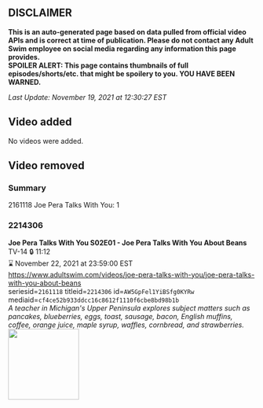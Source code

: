 ## DISCLAIMER
**This is an auto-generated page based on data pulled from official video APIs and is correct at time of publication. Please do not contact any Adult Swim employee on social media regarding any information this page provides.**  
**SPOILER ALERT: This page contains thumbnails of full episodes/shorts/etc. that might be spoilery to you. YOU HAVE BEEN WARNED.**  

_Last Update: November 19, 2021 at 12:30:27 EST_
## Video added
No videos were added.  
## Video removed
### Summary
2161118 Joe Pera Talks With You: 1  
### 2214306
**Joe Pera Talks With You S02E01 - Joe Pera Talks With You About Beans**  
TV-14 🔒 11:12  
⌛ November 22, 2021 at 23:59:00 EST  
https://www.adultswim.com/videos/joe-pera-talks-with-you/joe-pera-talks-with-you-about-beans  
seriesid=`2161118` titleid=`2214306` id=`AW5GpFel1YiBSfg0KYRw` mediaid=`cf4ce52b933ddcc16c8612f1110f6cbe8bd98b1b`  
_A teacher in Michigan's Upper Peninsula explores subject matters such as pancakes, blueberries, eggs, toast, sausage, bacon, English muffins, coffee, orange juice, maple syrup, waffles, cornbread, and strawberries._  
<a href="https://media.cdn.adultswim.com/uploads/20191107/thumbnails/2_191171113166-joeperatalks_201_dup-20191021.jpg"><img src="https://media.cdn.adultswim.com/uploads/20191107/thumbnails/2_191171113166-joeperatalks_201_dup-20191021.jpg" height="144px" /></a>
